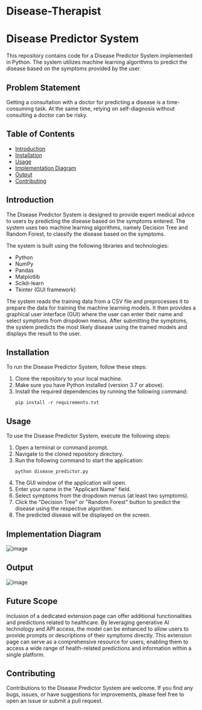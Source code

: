 # Disease-Therapist

# Disease Predictor System

This repository contains code for a Disease Predictor System implemented in Python. The system utilizes machine learning algorithms to predict the disease based on the symptoms provided by the user.

## Problem Statement 
Getting a consultation with a doctor for predicting a disease is a time-consuming task. At the same time, relying on self-diagnosis without consulting a doctor can be risky. 


## Table of Contents

- [Introduction](#introduction)
- [Installation](#installation)
- [Usage](#usage)
- [Implementation Diagram](#Implementationdiagram)
- [Output](#output)
- [Contributing](#contributing)

## Introduction

The Disease Predictor System is designed to provide expert medical advice to users by predicting the disease based on the symptoms entered. The system uses two machine learning algorithms, namely Decision Tree and Random Forest, to classify the disease based on the symptoms.

The system is built using the following libraries and technologies:

- Python
- NumPy
- Pandas
- Matplotlib
- Scikit-learn
- Tkinter (GUI framework)

The system reads the training data from a CSV file and preprocesses it to prepare the data for training the machine learning models. It then provides a graphical user interface (GUI) where the user can enter their name and select symptoms from dropdown menus. After submitting the symptoms, the system predicts the most likely disease using the trained models and displays the result to the user.

## Installation

To run the Disease Predictor System, follow these steps:

1. Clone the repository to your local machine.
2. Make sure you have Python installed (version 3.7 or above).
3. Install the required dependencies by running the following command:
   ```
   pip install -r requirements.txt
   ```

## Usage

To use the Disease Predictor System, execute the following steps:

1. Open a terminal or command prompt.
2. Navigate to the cloned repository directory.
3. Run the following command to start the application:
   ```
   python disease_predictor.py
   ```
4. The GUI window of the application will open.
5. Enter your name in the "Applicant Name" field.
6. Select symptoms from the dropdown menus (at least two symptoms).
7. Click the "Decision Tree" or "Random Forest" button to predict the disease using the respective algorithm.
8. The predicted disease will be displayed on the screen.



## Implementation Diagram 

![image](https://github.com/vinay-ai-developer/Disease-Therapist/assets/106902815/3f75220d-d8c1-43d0-8b94-70f8898cda55)


## Output 

![image](https://github.com/vinay-ai-developer/Disease-Therapist/assets/106902815/56481dc5-8a23-4736-8dcc-82692cd36f23)


## Future Scope 

Inclusion of a dedicated extension page can offer additional functionalities and predictions related to healthcare. By leveraging generative AI technology and API access, the model can be enhanced to allow users to provide prompts or descriptions of their symptoms directly. This extension page can serve as a comprehensive resource for users, enabling them to access a wide range of health-related predictions and information within a single platform. 


## Contributing

Contributions to the Disease Predictor System are welcome. If you find any bugs, issues, or have suggestions for improvements, please feel free to open an issue or submit a pull request.


